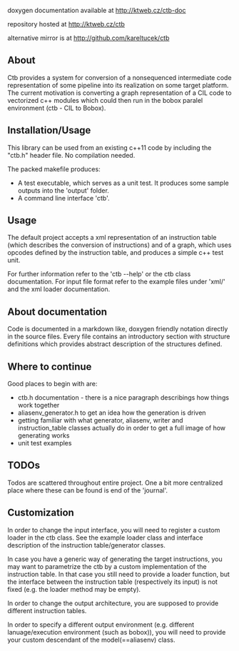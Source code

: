 doxygen documentation available at http://ktweb.cz/ctb-doc

repository hosted at http://ktweb.cz/ctb

alternative mirror is at http://github.com/kareltucek/ctb

About
-----

Ctb provides a system for conversion of a nonsequenced intermediate code representation of some pipeline into its realization on some target platform. The current motivation is converting a graph representation of a CIL code to vectorized c++ modules which could then run in the bobox paralel environment (ctb - CIL to Bobox). 

Installation/Usage
------------------

This library can be used from an existing c++11 code by including the "ctb.h" header file. No compilation needed.

The packed makefile produces:
  - A test executable, which serves as a unit test. It produces some sample outputs into the 'output' folder.
  - A command line interface 'ctb'.

Usage
-----

The default project accepts a xml representation of an instruction table (which describes the conversion of instructions) and of a graph, which uses opcodes defined by the instruction table, and produces a simple c++ test unit.

For further information refer to the 'ctb --help' or the ctb class documentation. For input file format refer to the example files under 'xml/' and the xml loader documentation.

About documentation
-------------------
Code is documented in a markdown like, doxygen friendly notation directly in the source files. Every file contains an introductory section with structure definitions which provides abstract description of the structures defined.

Where to continue
-----------------
Good places to begin with are:
- ctb.h documentation - there is a nice paragraph describings how things work together
- aliasenv_generator.h to get an idea how the generation is driven
- getting familiar with what generator, aliasenv, writer and instruction_table classes actually do in order to get a full image of how generating works
- unit test examples

TODOs
-----
Todos are scattered throughout entire project. One a bit more centralized place where these can be found is end of the 'journal'.

Customization
-------------

In order to change the input interface, you will need to register a custom loader in the ctb class. See the example loader class and interface description of the instruction table/generator classes. 

In case you have a generic way of generating the target instructions, you may want to parametrize the ctb by a custom implementation of the instruction table. In that case you still need to provide a loader function, but the interface between the instruction table (respectively its input) is not fixed (e.g. the loader method may be empty).

In order to change the output architecture, you are supposed to provide different instruction tables.

In order to specify a different output environment (e.g. different lanuage/execution environment (such as bobox)), you will need to provide your custom descendant of the model(==aliasenv) class.



